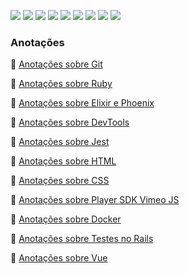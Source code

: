 ![](https://img.shields.io/static/v1?label=react&message=lib&color=blue&style=for-the-badge&logo=REACT)
![](https://img.shields.io/static/v1?label=VUEJS&message=framework&color=green&style=for-the-badge&logo=VUE.JS)
![](https://img.shields.io/static/v1?label=DOCKER&message=TOOL&color=blue&style=for-the-badge&logo=DOCKER)
![](https://img.shields.io/static/v1?label=CSS&message=LANGUAGE&color=red&style=for-the-badge&logo=CSSWizardry)
![](https://img.shields.io/static/v1?label=HTML&message=LANGUAGE&color=orange&style=for-the-badge&logo=HTML5)
![](https://img.shields.io/static/v1?label=JAVASCRIPT&message=LANGUAGE&color=yellow&style=for-the-badge&logo=JavaScript)
![](https://img.shields.io/static/v1?label=RUBY&message=LANGUAGE&color=yellow&style=for-the-badge&logo=Ruby)
![](https://img.shields.io/static/v1?label=RUBYONRAILS&message=framework&color=yellow&style=for-the-badge&logo=RubyonRails)
![](https://img.shields.io/static/v1?label=ELIXIR&message=LANGUAGE&color=yellow&style=for-the-badge&logo=Elixir)

### Anotações

📁 [Anotações sobre Git](https://gist.github.com/reginadiana/d69472636beba3440a65a85cdecea839)

📁 [Anotações sobre Ruby](https://gist.github.com/reginadiana/a454ef891b19d00d519995646e2f34f9)

📁 [Anotações sobre Elixir e Phoenix](https://gist.github.com/reginadiana/a9be5229a9aaa94bc4906eba78db0664)

📁 [Anotações sobre DevTools](https://gist.github.com/reginadiana/f3602f1f2952adbef97cafcdd9248448)

📁 [Anotações sobre Jest](https://gist.github.com/reginadiana/707cce1ea35635c20ec991bf1f4e7232)

📁 [Anotações sobre HTML](https://gist.github.com/reginadiana/aa0260084603bdb2ad941637da4fff5f)

📁 [Anotações sobre CSS](https://gist.github.com/reginadiana/2427167232850685e479d16aee995cad)

📁 [Anotações sobre Player SDK Vimeo JS](https://gist.github.com/reginadiana/d716e28f9200d3b0e5559f36f1e2bbdc)

📁 [Anotações sobre Docker](https://gist.github.com/reginadiana/37f2f5cdfe43983028ec0c206fa5194a)

📁 [Anotações sobre Testes no Rails](https://gist.github.com/reginadiana/14522d638f6f9abc4ead631c315b38fa)

📁 [Anotações sobre Vue](https://gist.github.com/reginadiana/738c30a4671027175e7cc40746bb0b8e)
